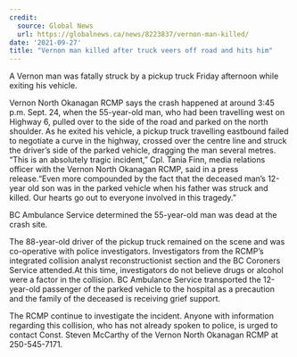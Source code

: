 ```yaml
---
credit:
  source: Global News
  url: https://globalnews.ca/news/8223837/vernon-man-killed/
date: '2021-09-27'
title: "Vernon man killed after truck veers off road and hits him"
---
```

A Vernon man was fatally struck by a pickup truck Friday afternoon while exiting his vehicle.

Vernon North Okanagan RCMP says the crash happened at around 3:45 p.m. Sept. 24, when the 55-year-old man, who had been travelling west on Highway 6, pulled over to the side of the road and parked on the north shoulder. As he exited his vehicle, a pickup truck travelling eastbound failed to negotiate a curve in the highway, crossed over the centre line and struck the driver’s side of the parked vehicle, dragging the man several metres.
“This is an absolutely tragic incident,” Cpl. Tania Finn, media relations officer with the Vernon North Okanagan RCMP, said in a press release.“Even more compounded by the fact that the deceased man’s 12-year old son was in the parked vehicle when his father was struck and killed. Our hearts go out to everyone involved in this tragedy.”

BC Ambulance Service determined the 55-year-old man was dead at the crash site.

The 88-year-old driver of the pickup truck remained on the scene and was co-operative with police investigators. Investigators from the RCMP’s integrated collision analyst reconstructionist section and the BC Coroners Service attended.At this time, investigators do not believe drugs or alcohol were a factor in the collision. BC Ambulance Service transported the 12-year-old passenger of the parked vehicle to the hospital as a precaution and the family of the deceased is receiving grief support.

The RCMP continue to investigate the incident. Anyone with information regarding this collision, who has not already spoken to police, is urged to contact Const. Steven McCarthy of the Vernon North Okanagan RCMP at 250-545-7171.
